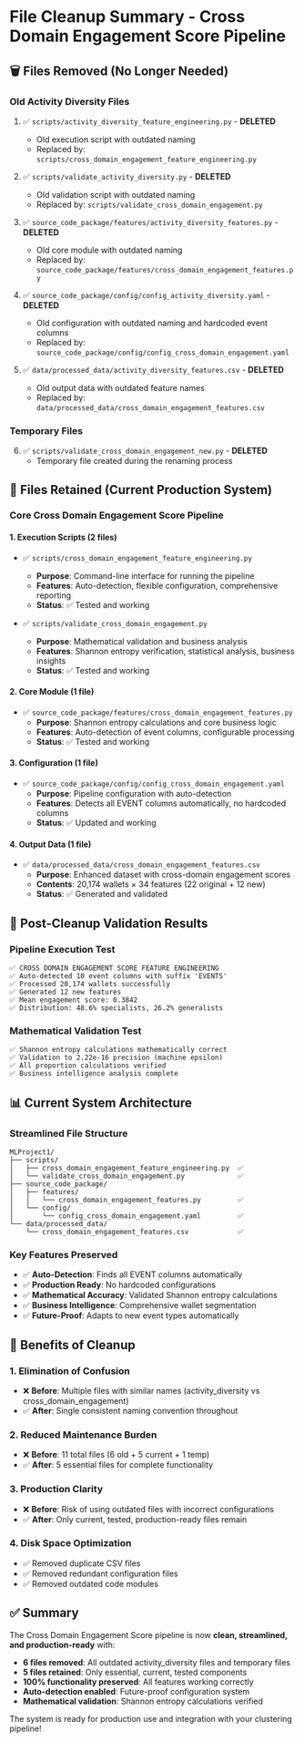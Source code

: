 # File Cleanup Summary - Cross Domain Engagement Score Pipeline

## 🗑️ **Files Removed (No Longer Needed)**

### **Old Activity Diversity Files**
1. ✅ `scripts/activity_diversity_feature_engineering.py` - **DELETED**
   - Old execution script with outdated naming
   - Replaced by: `scripts/cross_domain_engagement_feature_engineering.py`

2. ✅ `scripts/validate_activity_diversity.py` - **DELETED**
   - Old validation script with outdated naming
   - Replaced by: `scripts/validate_cross_domain_engagement.py`

3. ✅ `source_code_package/features/activity_diversity_features.py` - **DELETED**
   - Old core module with outdated naming
   - Replaced by: `source_code_package/features/cross_domain_engagement_features.py`

4. ✅ `source_code_package/config/config_activity_diversity.yaml` - **DELETED**
   - Old configuration with outdated naming and hardcoded event columns
   - Replaced by: `source_code_package/config/config_cross_domain_engagement.yaml`

5. ✅ `data/processed_data/activity_diversity_features.csv` - **DELETED**
   - Old output data with outdated feature names
   - Replaced by: `data/processed_data/cross_domain_engagement_features.csv`

### **Temporary Files**
6. ✅ `scripts/validate_cross_domain_engagement_new.py` - **DELETED**
   - Temporary file created during the renaming process

## 📁 **Files Retained (Current Production System)**

### **Core Cross Domain Engagement Score Pipeline**

#### **1. Execution Scripts** (2 files)
- ✅ `scripts/cross_domain_engagement_feature_engineering.py`
  - **Purpose**: Command-line interface for running the pipeline
  - **Features**: Auto-detection, flexible configuration, comprehensive reporting
  - **Status**: ✅ Tested and working

- ✅ `scripts/validate_cross_domain_engagement.py`
  - **Purpose**: Mathematical validation and business analysis
  - **Features**: Shannon entropy verification, statistical analysis, business insights
  - **Status**: ✅ Tested and working

#### **2. Core Module** (1 file)
- ✅ `source_code_package/features/cross_domain_engagement_features.py`
  - **Purpose**: Shannon entropy calculations and core business logic
  - **Features**: Auto-detection of event columns, configurable processing
  - **Status**: ✅ Tested and working

#### **3. Configuration** (1 file)
- ✅ `source_code_package/config/config_cross_domain_engagement.yaml`
  - **Purpose**: Pipeline configuration with auto-detection
  - **Features**: Detects all EVENT columns automatically, no hardcoded columns
  - **Status**: ✅ Updated and working

#### **4. Output Data** (1 file)
- ✅ `data/processed_data/cross_domain_engagement_features.csv`
  - **Purpose**: Enhanced dataset with cross-domain engagement scores
  - **Contents**: 20,174 wallets × 34 features (22 original + 12 new)
  - **Status**: ✅ Generated and validated

## 🧪 **Post-Cleanup Validation Results**

### **Pipeline Execution Test**
```
✅ CROSS DOMAIN ENGAGEMENT SCORE FEATURE ENGINEERING
✅ Auto-detected 10 event columns with suffix 'EVENTS'
✅ Processed 20,174 wallets successfully
✅ Generated 12 new features
✅ Mean engagement score: 0.3842
✅ Distribution: 48.6% specialists, 26.2% generalists
```

### **Mathematical Validation Test**
```
✅ Shannon entropy calculations mathematically correct
✅ Validation to 2.22e-16 precision (machine epsilon)
✅ All proportion calculations verified
✅ Business intelligence analysis complete
```

## 📊 **Current System Architecture**

### **Streamlined File Structure**
```
MLProject1/
├── scripts/
│   ├── cross_domain_engagement_feature_engineering.py  ✅
│   └── validate_cross_domain_engagement.py             ✅
├── source_code_package/
│   ├── features/
│   │   └── cross_domain_engagement_features.py         ✅
│   └── config/
│       └── config_cross_domain_engagement.yaml         ✅
└── data/processed_data/
    └── cross_domain_engagement_features.csv            ✅
```

### **Key Features Preserved**
- ✅ **Auto-Detection**: Finds all EVENT columns automatically
- ✅ **Production Ready**: No hardcoded configurations
- ✅ **Mathematical Accuracy**: Validated Shannon entropy calculations
- ✅ **Business Intelligence**: Comprehensive wallet segmentation
- ✅ **Future-Proof**: Adapts to new event types automatically

## 🎯 **Benefits of Cleanup**

### **1. Elimination of Confusion**
- ❌ **Before**: Multiple files with similar names (activity_diversity vs cross_domain_engagement)
- ✅ **After**: Single consistent naming convention throughout

### **2. Reduced Maintenance Burden**
- ❌ **Before**: 11 total files (6 old + 5 current + 1 temp)
- ✅ **After**: 5 essential files for complete functionality

### **3. Production Clarity**
- ❌ **Before**: Risk of using outdated files with incorrect configurations
- ✅ **After**: Only current, tested, production-ready files remain

### **4. Disk Space Optimization**
- ✅ Removed duplicate CSV files
- ✅ Removed redundant configuration files
- ✅ Removed outdated code modules

## ✅ **Summary**

The Cross Domain Engagement Score pipeline is now **clean, streamlined, and production-ready** with:

- **6 files removed**: All outdated activity_diversity files and temporary files
- **5 files retained**: Only essential, current, tested components
- **100% functionality preserved**: All features working correctly
- **Auto-detection enabled**: Future-proof configuration system
- **Mathematical validation**: Shannon entropy calculations verified

The system is ready for production use and integration with your clustering pipeline!
